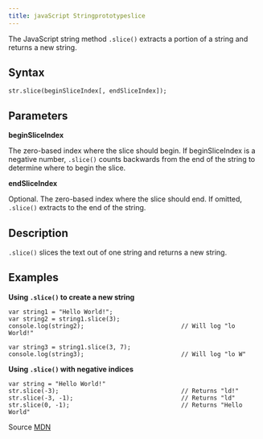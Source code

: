 ```yaml
---
title: javaScript Stringprototypeslice
---
```

The JavaScript string method `.slice()` extracts a portion of a string and returns a new string.

## Syntax

    str.slice(beginSliceIndex[, endSliceIndex]);

## Parameters

**beginSliceIndex**

The zero-based index where the slice should begin. If beginSliceIndex is a negative number, `.slice()` counts backwards from the end of the string to determine where to begin the slice.

**endSliceIndex**

Optional. The zero-based index where the slice should end. If omitted, `.slice()` extracts to the end of the string.

## Description

`.slice()` slices the text out of one string and returns a new string.

## Examples

**Using `.slice()` to create a new string**

    var string1 = "Hello World!";
    var string2 = string1.slice(3);
    console.log(string2);                           // Will log "lo World!"

    var string3 = string1.slice(3, 7);
    console.log(string3);                           // Will log "lo W"

**Using `.slice()` with negative indices**

    var string = "Hello World!"
    str.slice(-3);                                  // Returns "ld!"
    str.slice(-3, -1);                              // Returns "ld"
    str.slice(0, -1);                               // Returns "Hello World"

Source [MDN](https://developer.mozilla.org/en-US/docs/Web/JavaScript/Reference/Global_Objects/String/slice)
